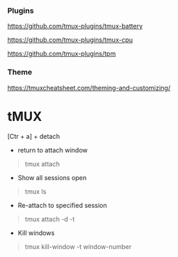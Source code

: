 
### Plugins

https://github.com/tmux-plugins/tmux-battery


https://github.com/tmux-plugins/tmux-cpu


https://github.com/tmux-plugins/tpm


### Theme
 
https://tmuxcheatsheet.com/theming-and-customizing/

# tMUX

[Ctr + a] + detach

- return to attach window

> tmux attach  

- Show all sessions open 

> tmux ls

- Re-attach to specified session

> tmux attach -d -t <session id>
  
- Kill windows
  
> tmux kill-window -t window-number
